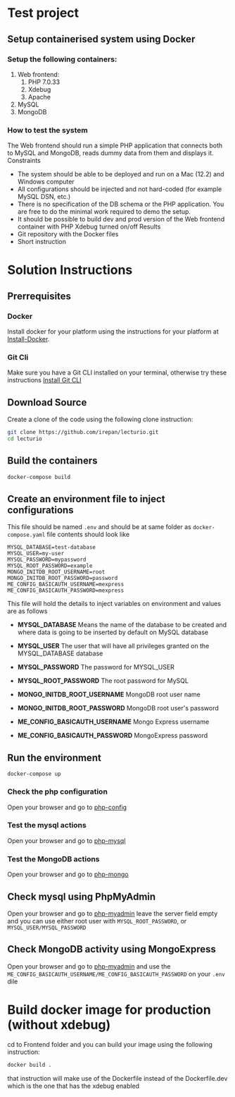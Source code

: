 # Test project
## Setup containerised system using Docker 
### Setup the following containers: 
1. Web frontend:
    1. PHP 7.0.33 
    2. Xdebug 
    3. Apache 
2. MySQL 
3. MongoDB 
### How to test the system 
The Web frontend should run a simple PHP application that connects both to MySQL and MongoDB, reads dummy data from them and displays it. 
Constraints 
* The system should be able to be deployed and run on a Mac (12.2) and Windows computer 
* All configurations should be injected and not hard-coded (for example MySQL DSN, etc.) 
* There is no specification of the DB schema or the PHP application. You are free to do the minimal work required to demo the setup. 
* It should be possible to build dev and prod version of the Web frontend container with PHP Xdebug turned on/off 
Results 
* Git repository with the Docker files 
* Short instruction 

# Solution Instructions
## Prerrequisites
### Docker
Install docker for your platform using the instructions for your platform at [Install-Docker](https://docs.docker.com/compose/install/compose-desktop/).
### Git Cli
Make sure you have a Git CLI installed on your terminal, otherwise try these instructions [Install Git CLI](https://git-scm.com/book/en/v2/Getting-Started-Installing-Git)

## Download Source
Create a clone of the code using the following clone instruction:
``` bash
git clone https://github.com/irepan/lecturio.git
cd lecturio
```

## Build the containers
``` bash
docker-compose build
```
## Create an environment file to inject configurations
This file should be named `.env` and should be at same folder as `docker-compose.yaml` file
contents should look like
```properties
MYSQL_DATABASE=test-database
MYSQL_USER=my-user
MYSQL_PASSWORD=mypassword
MYSQL_ROOT_PASSWORD=example
MONGO_INITDB_ROOT_USERNAME=root
MONGO_INITDB_ROOT_PASSWORD=password
ME_CONFIG_BASICAUTH_USERNAME=mexpress
ME_CONFIG_BASICAUTH_PASSWORD=mexpress
```
This file will hold the details to inject variables on environment and values are as follows

* **MYSQL_DATABASE** Means the name of the database to be created and where data is going to be inserted by default on MySQL database

* **MYSQL_USER** The user that will have all privileges granted on the MYSQL_DATABASE database

* **MYSQL_PASSWORD** The password for MYSQL_USER

* **MYSQL_ROOT_PASSWORD** The root password for MySQL

* **MONGO_INITDB_ROOT_USERNAME** MongoDB root user name

* **MONGO_INITDB_ROOT_PASSWORD** MongoDB root user's password

* **ME_CONFIG_BASICAUTH_USERNAME** Mongo Express username

* **ME_CONFIG_BASICAUTH_PASSWORD** MongoExpress password


## Run the environment
```
docker-compose up
```
### Check the php configuration
Open your browser and go to [php-config](http://localhost/phpinfo.php)
### Test the mysql actions
Open your browser and go to [php-mysql](http://localhost/mysql.php)
### Test the MongoDB actions
Open your browser and go to [php-mongo](http://localhost/mongotest.php)

## Check mysql using PhpMyAdmin
Open your browser and go to [php-myadmin](http://localhost:8085) leave the server field empty and you can use either root user with `MYSQL_ROOT_PASSWORD`, or `MYSQL_USER/MYSQL_PASSWORD`
## Check MongoDB activity using MongoExpress
Open your browser and go to [php-myadmin](http://localhost:8081) and use the `ME_CONFIG_BASICAUTH_USERNAME/ME_CONFIG_BASICAUTH_PASSWORD` on your `.env` dile

# Build docker image for production (without xdebug)
cd to Frontend folder and you can build your image using the following instruction:
```bash
docker build .
```
that instruction will make use of the Dockerfile instead of the Dockerfile.dev which is the one that has the xdebug enabled
